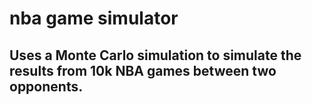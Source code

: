 # nba game simulator
## Uses a Monte Carlo simulation to simulate the results from 10k NBA games between two opponents.
